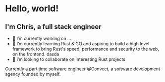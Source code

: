 # Hello, world!
## I'm Chris, a full stack engineer


- 🔭 I’m currently working on ...
- 🌱 I’m currently learning Rust & GO and aspiring to build a high level framework to bring Rust's speed, performance and security to the web, on the frontend.
dasda
- 👯 I’m looking to collaborate on interesting Rust projects

Currently a part time software engineer @Convect, a software development agency founded by myself.

